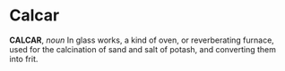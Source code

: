 # Calcar

**CALCAR**, _noun_ In glass works, a kind of oven, or reverberating furnace, used for the calcination of sand and salt of potash, and converting them into frit.